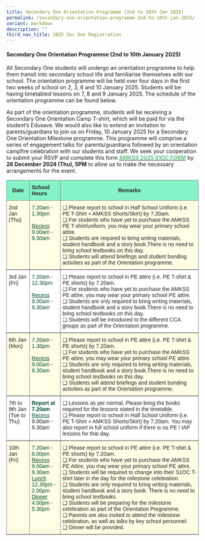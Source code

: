 ```yaml
---
title: Secondary One Orientation Programme (2nd to 10th Jan 2025)
permalink: /secondary-one-orientation-programme-2nd-to-10th-jan-2025/
variant: markdown
description: ""
third_nav_title: 2025 Sec One Registration
---
```

#### Secondary One Orientation Programme (2nd to 10th January 2025)
All Secondary One students will undergo an orientation programme to help them transit into secondary school life and familiarise themselves with our school. The orientation programme will be held over four days in the first two weeks of school on 2, 3, 6 and 10 January 2025. Students will be having timetabled lessons on 7, 8 and 9 January 2025. The schedule of the orientation programme can be found below.

As part of the orientation programme, students will be receiving a Secondary One Orientation Camp T-shirt, which will be paid for via the student’s Edusave. We would also like to extend an invitation to parents/guardians to join us on Friday, 10 January 2025 for a Secondary One Orientation Milestone programme. This programme will comprise a series of engagement talks for parents/guardians followed by an orientation campfire celebration with our students and staff. We seek your cooperation to submit your RSVP and complete this form
<a href="https://go.gov.sg/amkss2025s1oc"><font color="#62C183"><b>AMKSS 2025 S1OC FORM</b></font></a> by <b>26 December 2024 (Thu), 5PM</b> to allow us to make the necessary arrangements for the event.



<style type="text/css">
.tg  {border-collapse:collapse;border-spacing:0;}
.tg td{border-color:black;border-style:solid;border-width:1px;font-family:Arial, sans-serif;font-size:14px;
  overflow:hidden;padding:10px 5px;word-break:normal;}
.tg th{border-color:black;border-style:solid;border-width:1px;font-family:Arial, sans-serif;font-size:14px;
  font-weight:normal;overflow:hidden;padding:10px 5px;word-break:normal;}
.tg .tg-h8xx{background-color:#FFFDE4;border-color:inherit;color:#004D2E;text-align:left;vertical-align:top}
.tg .tg-b1ai{background-color:#FFFDE4;border-color:inherit;color:#222;text-align:left;vertical-align:top}
.tg .tg-nnw7{background-color:#85F2C7;border-color:inherit;color:#222;font-weight:bold;text-align:left;vertical-align:middle}
.tg .tg-fpqu{background-color:#FFFDE4;border-color:inherit;color:#222;text-align:left;vertical-align:middle}
.tg .tg-lla3{background-color:#85F2C7;border-color:inherit;color:#222;font-weight:bold;text-align:center;vertical-align:middle}
.tg .tg-ats7{background-color:#FFF;border-color:inherit;color:#222;text-align:left;vertical-align:top}
.tg .tg-ioui{background-color:#FFF;border-color:inherit;color:#004D2E;text-align:left;vertical-align:top}
</style>
<table class="tg">
<thead>
  <tr>
    <th class="tg-lla3"><span style="font-weight:bold;color:#222;background-color:#85F2C7">Date</span></th>
    <th class="tg-nnw7"><span style="font-weight:bold;color:#222;background-color:#85F2C7">School Hours</span></th>
    <th class="tg-lla3" colspan="3"><span style="font-weight:bold;color:#222;background-color:#85F2C7">Remarks</span></th>
  </tr>
</thead>
<tbody>
  <tr>
    <td class="tg-b1ai">2nd Jan (Thu)<span style="color:#222;background-color:#FFFDE4"> </span></td>
    <td class="tg-h8xx"><span style="font-weight:400;color:#004D2E">7.20am - </span><br><span style="font-weight:400;color:#004D2E">1.30pm</span><br><br><span style="text-decoration:underline">Recess</span><br>9.00am - 9.30am <br></td>
    <td class="tg-fpqu" colspan="3"><span style="color:#222;background-color:#FFFDE4">     </span>❑ Please report to school in Half School Uniform (i.e. PE T-Shirt + AMKSS Shorts/Skirt) by 7.20am. <br>❑ For students who have yet to purchase the AMKSS PE T-shirt/uniform, you may wear your primary school attire.<br>❑ Students are required to bring writing materials, student handbook and a story book.There is no need to bring school textbooks on this day.<br>❑ Students will attend briefings and student bonding activities as part of the Orientation programme.</td>
  </tr>
  <tr>
    <td class="tg-ats7">3rd Jan (Fri)<span style="color:#222;background-color:#FFF"> </span></td>
    <td class="tg-ioui"><span style="font-weight:400;color:#004D2E">7.20am - </span><br><span style="font-weight:400;color:#004D2E">12.30pm</span><br><br><span style="text-decoration:underline">Recess</span><br>9.00am - 9.30am  </td>
    <td class="tg-ats7" colspan="3">❑ Please report to school in PE attire (i.e. PE T-shirt &amp; PE shorts) by 7.20am.<br>❑ For students who have yet to purchase the AMKSS PE attire, you may wear your primary school PE attire.<br>❑ Students are only required to bring writing materials, student handbook and a story book.There is no need to bring school textbooks on this day.<br>❑	Students will be introduced to the different CCA groups as part of the Orientation programme.   </td>
  </tr>
  <tr>
    <td class="tg-b1ai">6th Jan (Mon)<span style="color:#222;background-color:#FFFDE4"> </span></td>
    <td class="tg-h8xx"><span style="font-weight:400;color:#004D2E">7.20am - </span><br><span style="font-weight:400;color:#004D2E">1.30pm</span><br><br><span style="text-decoration:underline">Recess</span><br>9.00am - 9.30am </td>
    <td class="tg-b1ai" colspan="3">❑ Please report to school in PE attire (i.e. PE T-shirt &amp; PE shorts) by 7.20am.<br>❑ For students who have yet to purchase the AMKSS PE attire, you may wear your primary school PE attire.<br>❑ Students are only required to bring writing materials, student handbook and a story book.There is no need to bring school textbooks on this day.<br>❑ Students will attend briefings and student bonding activities as part of the Orientation programme.     </td>
  </tr>
  <tr>
    <td class="tg-ats7">7th to 9th Jan <br>(Tue to Thu)<span style="color:#222;background-color:#FFF"> </span></td>
		<td class="tg-ioui"><span style="font-weight:400;color:#004D2E"><b>Report at 7.20am </b> </span><br><span style="font-weight:400;color:#004D2E"></span><span style="text-decoration:underline">Recess</span><br><span style="color:#222">9.00am - 9.30am</span></td>
    <td class="tg-ats7" colspan="3">❑ Lessons as per normal. Please bring the books required for the lessons stated in the timetable.<br>❑ Please report to school in Half School Uniform (i.e. PE T-Shirt + AMKSS Shorts/Skirt) by 7.20am. You may also report in full school uniform if there is no PE / IAP lessons for that day.     </td>       
  </tr>
	<tr>
    <td class="tg-b1ai">10th Jan (Fri)<span style="color:#222;background-color:#FFFDE4"> </span></td>
    <td class="tg-h8xx"><span style="font-weight:400;color:#004D2E">7.20am - </span><br><span style="font-weight:400;color:#004D2E">8.00pm</span><br><span style="text-decoration:underline">Recess</span><br>9.00am - 9.30am <br><span style="text-decoration:underline">Lunch</span><br>12.30pm - 2.00pm<br><span style="text-decoration:underline">Dinner</span><br>4.00pm - 5.30pm</td>		
    <td class="tg-b1ai" colspan="3">❑	Please report to school in PE attire (i.e. PE T-shirt &amp; PE shorts) by 7.20am.<br>❑	For students who have yet to purchase the AMKSS PE Attire, you may wear your primary school PE attire.<br>❑ Students will be required to change into their S1OC T-shirt later in the day for the milestone celebration.<br>❑	Students are only required to bring writing materials, student handbook and a story book. There is no need to bring school textbooks.<br>❑	Students will be preparing for the milestone celebration as part of the Orientation Programme.<br>❑	Parents are also invited to attend the milestone celebration, as well as talks by key school personnel.<br>❑	Dinner will be provided.     </td>
  </tr>
</tbody>
</table>